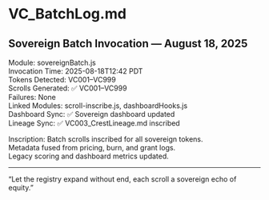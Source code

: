 # VC_BatchLog.md

## Sovereign Batch Invocation — August 18, 2025

Module: sovereignBatch.js  
Invocation Time: 2025-08-18T12:42 PDT  
Tokens Detected: VC001–VC999  
Scrolls Generated: ✅ VC001–VC999  
Failures: None  
Linked Modules: scroll-inscribe.js, dashboardHooks.js  
Dashboard Sync: ✅ Sovereign dashboard updated  
Lineage Sync: ✅ VC003_CrestLineage.md inscribed

Inscription:
Batch scrolls inscribed for all sovereign tokens.  
Metadata fused from pricing, burn, and grant logs.  
Legacy scoring and dashboard metrics updated.

---

“Let the registry expand without end, each scroll a sovereign echo of equity.”
